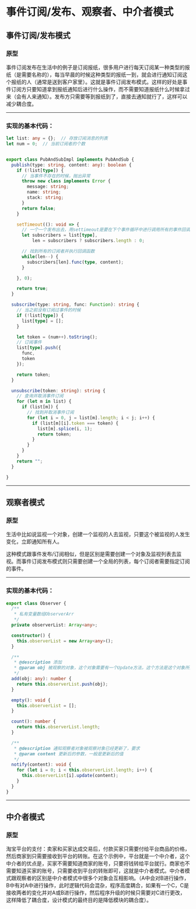 # 事件订阅/发布、观察者、中介者模式

## 事件订阅/发布模式

### 原型

事件订阅发布在生活中的例子是订阅报纸，很多用户进行每天订阅某一种类型的报纸（是需要名称的），每当早晨的时候这种类型的报纸一到，就会进行通知订阅这个报纸的人（通常是送到客户家里）。这就是事件订阅发布模式。这样的好处是事件订阅方只要知道拿到报纸通知后进行什么操作，而不需要知道报纸什么时候拿过来（会有人来通知）。发布方只需要等到报纸到了，直接去通知就行了，这样可以减少耦合度。

****

### 实现的基本代码：

```typescript
let list: any = {};  // 存放订阅消息的列表
let num = 0;  // 当前订阅者的个数


export class PubAndSubImpl implements PubAndSub {
  publish(type: string, content: any): boolean {
    if (!list[type]) {
      // 当事件不存在的时候，抛出异常
      throw new class implements Error {
        message: string;
        name: string;
        stack: string;
      }
      return false;
    }

    setTimeout((): void => {
      // 一个一个发布出去，用settimeout是要在下个事件循环中进行调用所有的事件回调函数
      let subscribers = list[type],
          len = subscribers ? subscribers.length : 0;

      // 找到所有的订阅者并执行回调函数
      while(len--) {
        subscribers[len].func(type, content);
      }

    }, 0);

    return true;
  }

  subscribe(type: string, func: Function): string {
    // 当之前没有订阅过事件的时候
    if (!list[type]) {
      list[type] = [];
    }

    let token = (num++).toString();
    // 订阅事件
    list[type].push({
      func,
      token
    });

    return token;
  }

  unsubscribe(token: string): string {
    // 查询并取消事件订阅
    for (let m in list) {
      if (list[m]) {
        // 找到并取消事件订阅
        for (let i = 0, j = list[m].length; i < j; i++) {
          if (list[m][i].token === token) {
            list[m].splice(i, 1);
            return token;
          }
        }
      }
    }
    return "";
  }

}
```

****

## 观察者模式

### 原型

生活中比如说监视一个对象，创建一个监视的人去监视，只要这个被监视的人发生变化，立即通知所有人。

这种模式跟事件发布/订阅相似，但是区别是需要创建一个对象及监视列表去监视。而事件订阅发布模式则只需要创建一个全局的列表，每个订阅者需要指定订阅的事件。

****

### 实现的基本代码：

```typescript
export class Observer {
  /**
   * 私有变量数组ObserverArr
   */
  private observerList: Array<any>;

  constructor() {
    this.observerList = new Array<any>();
  }

  /**
   * @description 添加
   * @param obj 被观察的对象，这个对象需要有一个Update方法，这个方法是这个对象所具有的
   */
  add(obj: any): number {
    return this.observerList.push(obj);
  }

  empty(): void {
    this.observerList = [];
  }

  count(): number {
    return this.observerList.length;
  }

  /**
   * @description 通知观察者对象被观察对象已经更新了，要求
   * @param content 更新后的参数，一般是更新后的值
   */
  notify(content): void {
    for (let i = 0; i < this.observerList.length; i++) {
      this.observerList[i].update(content);
    }
  }
}
```

****

## 中介者模式

###  原型

淘宝平台的支付：卖家和买家达成交易后，付款买家只需要付给平台商品的价格，然后商家到只需要接收到平台的转账。在这个示例中，平台就是一个中介者，这个中介者的优点是，买家不需要知道商家的账号，只要将钱转给平台就行。商家也不需要知道买家的账号，只需要收到平台的转账即可，这就是中介者模式。中介者模式跟观察者的区别是中介者模式中很多个对象会互相影响。（A中会对B进行操作，B中有对A中进行操作，此时逻辑代码会混杂，程序高度耦合，如果有一个C，C是接收两者的变化并对A或B进行操作，然后程序升级的时候只需要对C进行更改，这样降低了耦合度，设计模式的最终目的是降低模块的耦合度）。